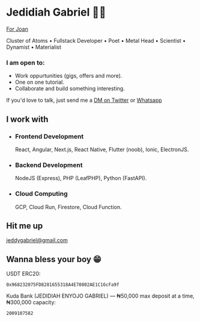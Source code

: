 # Jedidiah Gabriel 🧔🏽 

[For Joan](https://joan.onrender.com)

Cluster of Atoms • Fullstack Developer • Poet • Metal Head • Scientist • Dynamist • Materialist 

### I am open to:
- Work oppurtunities (gigs, offers and more).
- One on one tutorial.
- Collaborate and build something interesting.

If you'd love to talk, just send me a [DM on Twitter](https://twitter.com/jedshock) or [Whatsapp](https://wa.me/+2348140066686)


## I work with

- ### Frontend Development
   React, Angular, Next.js, React Native, Flutter (noob), Ionic, ElectronJS.
- ### Backend Development
   NodeJS (Express), PHP (LeafPHP), Python (FastAPI). 
- ### Cloud Computing
   GCP, Cloud Run, Firestore, Cloud Function. 
## Hit me up

[jeddygabriel@gmail.com](mailto:jeddygabriel@gmail.com)

## Wanna bless your boy 😁
USDT ERC20:
```
0x968232075FD8281655318A4E70802AE1C16cFa9f
```
Kuda Bank (JEDIDIAH ENYOJO GABRIEL) — ₦50,000 max deposit at a time, ₦300,000 capacity:
```
2009107582
```
